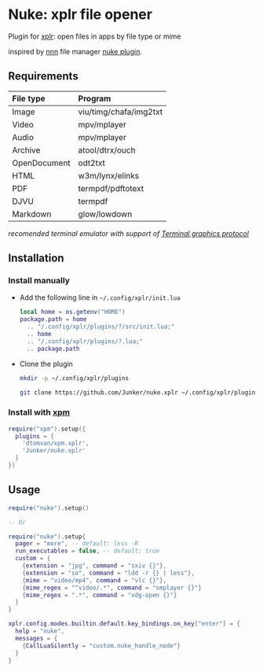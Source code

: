 # Nuke: xplr file opener

Plugin for [xplr](https://github.com/sayanarijit/xplr): open files in apps by file type or mime

inspired by [nnn](https://github.com/jarun/nnn) file manager [nuke plugin](https://github.com/jarun/nnn/blob/master/plugins/nuke).

## Requirements

| File type    | Program                |
|:-------------|:-----------------------|
| Image        | viu/timg/chafa/img2txt |
| Video        | mpv/mplayer            |
| Audio        | mpv/mplayer            |
| Archive      | atool/dtrx/ouch        |
| OpenDocument | odt2txt                |
| HTML         | w3m/lynx/elinks        |
| PDF          | termpdf/pdftotext      |
| DJVU         | termpdf                |
| Markdown     | glow/lowdown           |

*recomended terminal emulator with support of [Terminal graphics protocol](https://sw.kovidgoyal.net/kitty/graphics-protocol/)*

## Installation

### Install manually

- Add the following line in `~/.config/xplr/init.lua`

  ```lua
  local home = os.getenv("HOME")
  package.path = home
    .. "/.config/xplr/plugins/?/src/init.lua;"
    .. home
    .. "/.config/xplr/plugins/?.lua;"
    .. package.path
  ```

- Clone the plugin

  ```bash
  mkdir -p ~/.config/xplr/plugins

  git clone https://github.com/Junker/nuke.xplr ~/.config/xplr/plugins/nuke
  ```
  
### Install with [xpm](https://github.com/dtomvan/xpm.xplr)

  ```lua
  require("xpm").setup({
    plugins = {
      'dtomvan/xpm.xplr',
      'Junker/nuke.xplr'
    }
  })
  ```

## Usage
  
  ```lua
  require("nuke").setup()

  -- Or

  require("nuke").setup{
    pager = "more", -- default: less -R
    run_executables = false, -- default: true
    custom = {
      {extension = "jpg", command = "sxiv {}"},
      {extension = "so", command = "ldd -r {} | less"},
      {mime = "video/mp4", command = "vlc {}"},
      {mime_regex = "^video/.*", command = "smplayer {}"}
      {mime_regex = ".*", command = "xdg-open {}"}
    }
  }
  
  xplr.config.modes.builtin.default.key_bindings.on_key["enter"] = {
    help = "nuke",
    messages = {
      {CallLuaSilently = "custom.nuke_handle_node"}
    }
  }
  ```
